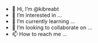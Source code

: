 - 👋 Hi, I’m @kibreabt
- 👀 I’m interested in ...
- 🌱 I’m currently learning ...
- 💞️ I’m looking to collaborate on ...
- 📫 How to reach me ...

<!---
kibreabt/kibreabt is a ✨ special ✨ repository because its `README.md` (this file) appears on your GitHub profile.
You can click the Preview link to take a look at your changes.
--->
